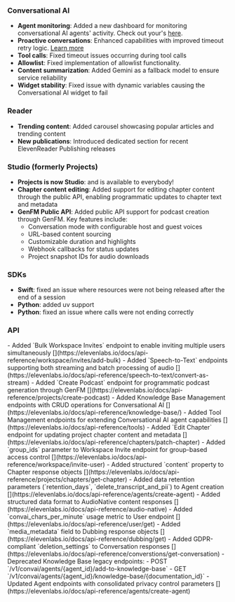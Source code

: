 ### Conversational AI

- **Agent monitoring**: Added a new dashboard for monitoring conversational AI agents' activity. Check out your's [here](https://elevenlabs.io/app/conversational-ai).
- **Proactive conversations**: Enhanced capabilities with improved timeout retry logic. [Learn more](/docs/conversational-ai/customization/conversation-flow)
- **Tool calls**: Fixed timeout issues occurring during tool calls
- **Allowlist**: Fixed implementation of allowlist functionality.
- **Content summarization**: Added Gemini as a fallback model to ensure service reliability
- **Widget stability**: Fixed issue with dynamic variables causing the Conversational AI widget to fail

### Reader

- **Trending content**: Added carousel showcasing popular articles and trending content
- **New publications**: Introduced dedicated section for recent ElevenReader Publishing releases

### Studio (formerly Projects)

- **Projects is now Studio**: and is available to everybody!
- **Chapter content editing**: Added support for editing chapter content through the public API, enabling programmatic updates to chapter text and metadata
- **GenFM Public API**: Added public API support for podcast creation through GenFM. Key features include:
  - Conversation mode with configurable host and guest voices
  - URL-based content sourcing
  - Customizable duration and highlights
  - Webhook callbacks for status updates
  - Project snapshot IDs for audio downloads

### SDKs

- **Swift**: fixed an issue where resources were not being released after the end of a session
- **Python**: added uv support
- **Python**: fixed an issue where calls were not ending correctly

### API

<Accordion title="View API changes">
- Added `Bulk Workspace Invites` endpoint to enable inviting multiple users simultaneously [](https://elevenlabs.io/docs/api-reference/workspace/invites/add-bulk)
- Added `Speech-to-Text` endpoints supporting both streaming and batch processing of audio [](https://elevenlabs.io/docs/api-reference/speech-to-text/convert-as-stream)
- Added `Create Podcast` endpoint for programmatic podcast generation through GenFM [](https://elevenlabs.io/docs/api-reference/projects/create-podcast)
- Added Knowledge Base Management endpoints with CRUD operations for Conversational AI [](https://elevenlabs.io/docs/api-reference/knowledge-base/)
- Added Tool Management endpoints for extending Conversational AI agent capabilities [](https://elevenlabs.io/docs/api-reference/tools)
- Added `Edit Chapter` endpoint for updating project chapter content and metadata [](https://elevenlabs.io/docs/api-reference/chapters/patch-chapter)
- Added `group_ids` parameter to Workspace Invite endpoint for group-based access control [](https://elevenlabs.io/docs/api-reference/workspace/invite-user)
- Added structured `content` property to Chapter response objects [](https://elevenlabs.io/docs/api-reference/projects/chapters/get-chapter)
- Added data retention parameters (`retention_days`, `delete_transcript_and_pii`) to Agent creation [](https://elevenlabs.io/docs/api-reference/agents/create-agent)
- Added structured data format to AudioNative content responses [](https://elevenlabs.io/docs/api-reference/audio-native)
- Added `convai_chars_per_minute` usage metric to User endpoint [](https://elevenlabs.io/docs/api-reference/user/get)
- Added `media_metadata` field to Dubbing response objects [](https://elevenlabs.io/docs/api-reference/dubbing/get)
- Added GDPR-compliant `deletion_settings` to Conversation responses [](https://elevenlabs.io/docs/api-reference/converstions/get-conversation)
- Deprecated Knowledge Base legacy endpoints:
  - POST `/v1/convai/agents/{agent_id}/add-to-knowledge-base`
  - GET `/v1/convai/agents/{agent_id}/knowledge-base/{documentation_id}`
- Updated Agent endpoints with consolidated privacy control parameters [](https://elevenlabs.io/docs/api-reference/agents/create-agent)
</Accordion>
